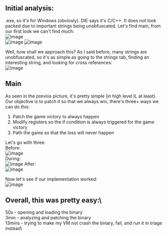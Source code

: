 ## Initial analysis:
.exe, so it's for Windows (obviosly). DIE says it's C/C++. It does not look packed due to important strings being unobfuscated.
Let's find main, from our first look we can't find much:\
![image](https://github.com/Boberttt/notes/assets/104478197/302f2dfb-9247-45c5-b979-3e1ba44d5c5f)\
![image](https://github.com/Boberttt/notes/assets/104478197/0ebd5a70-3422-455e-90ba-bb681cf4cda1)
![image](https://github.com/Boberttt/notes/assets/104478197/b3f0d319-5b3f-4811-9bfd-4f47bf73305f)

Well, how shall we approach this? As I said before, many strings are unobfuscated, so it's as simple as going to the strings tab, finding an interesting string, and looking for cross references:\
![image](https://github.com/Boberttt/notes/assets/104478197/3eecac94-b705-4f50-a3ab-6a8510321645)

## Main
As seen in the previos picture, it's pretty simple (in high level IL at least). Our objective is to patch it so that we always win, there's three+ ways we can do this:
1. Patch the game victory to always happen
2. Modify registers so the if condition is always triggered for the game victory
3. Path the game so that the loss will never happen

Let's go with three:\
Before:\
![image](https://github.com/Boberttt/notes/assets/104478197/0b62318a-bbb5-445f-ad8f-ba097b6905c3)\
During:\
![image](https://github.com/Boberttt/notes/assets/104478197/2c33ad2d-357b-435e-bd4a-28480c8037dc)
After:\
![image](https://github.com/Boberttt/notes/assets/104478197/a5772593-cae0-4f24-958a-dd54bd2f0032)

Now let's see if our implementation worked:\
![image](https://github.com/Boberttt/notes/assets/104478197/af3fb83c-1d48-4f1f-b2ed-e8175cbc90f1)

## Overall, this was pretty easy:\
50s - opening and loading the binary\
3min - analyzing and patching the binary\
13mins - trying to make my VM not crash the binary, fail, and run it in triage instead\
